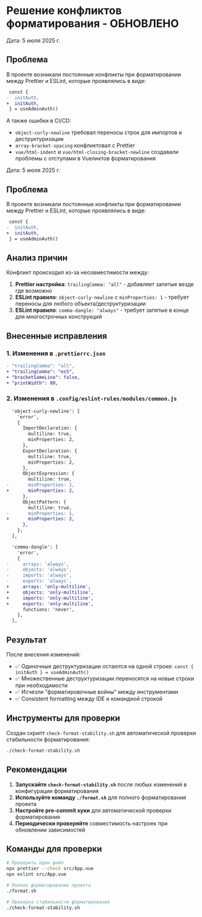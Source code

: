 # Решение конфликтов форматирования - ОБНОВЛЕНО

Дата: 5 июля 2025 г.

## Проблема

В проекте возникали постоянные конфликты при форматировании между Prettier и ESLint, которые проявлялись в виде:

```diff
 const {
-  initAuth,
+  initAuth,
 } = useAdminAuth()
```

А также ошибки в CI/CD:

- `object-curly-newline` требовал переносы строк для импортов и деструктуризации
- `array-bracket-spacing` конфликтовал с Prettier
- `vue/html-indent` и `vue/html-closing-bracket-newline` создавали проблемы с отступами в Vueликтов форматирования

Дата: 5 июля 2025 г.

## Проблема

В проекте возникали постоянные конфликты при форматировании между Prettier и ESLint, которые проявлялись в виде:

```diff
 const {
-  initAuth,
+  initAuth,
 } = useAdminAuth()
```

## Анализ причин

Конфликт происходил из-за несовместимости между:

1. **Prettier настройка**: `trailingComma: "all"` - добавляет запятые везде где возможно
2. **ESLint правило**: `object-curly-newline` с `minProperties: 1` - требует переносы для любого объекта/деструктуризации
3. **ESLint правило**: `comma-dangle: "always"` - требует запятые в конце для многострочных конструкций

## Внесенные исправления

### 1. Изменения в `.prettierrc.json`

```diff
- "trailingComma": "all",
+ "trailingComma": "es5",
+ "bracketSameLine": false,
+ "printWidth": 80,
```

### 2. Изменения в `.config/eslint-rules/modules/common.js`

```diff
  'object-curly-newline': [
    'error',
    {
      ImportDeclaration: {
        multiline: true,
        minProperties: 2,
      },
      ExportDeclaration: {
        multiline: true,
        minProperties: 2,
      },
      ObjectExpression: {
        multiline: true,
-       minProperties: 1,
+       minProperties: 2,
      },
      ObjectPattern: {
        multiline: true,
-       minProperties: 1,
+       minProperties: 2,
      },
    },
  ],
```

```diff
  'comma-dangle': [
    'error',
    {
-     arrays: 'always',
-     objects: 'always',
-     imports: 'always',
-     exports: 'always',
+     arrays: 'only-multiline',
+     objects: 'only-multiline',
+     imports: 'only-multiline',
+     exports: 'only-multiline',
      functions: 'never',
    },
  ],
```

## Результат

После внесения изменений:

- ✅ Одиночные деструктуризации остаются на одной строке: `const { initAuth } = useAdminAuth()`
- ✅ Множественные деструктуризации переносятся на новые строки при необходимости
- ✅ Исчезли "форматировочные войны" между инструментами
- ✅ Consistent formatting между IDE и командной строкой

## Инструменты для проверки

Создан скрипт `check-format-stability.sh` для автоматической проверки стабильности форматирования:

```bash
./check-format-stability.sh
```

## Рекомендации

1. **Запускайте `check-format-stability.sh`** после любых изменений в конфигурации форматирования
2. **Используйте команду `./format.sh`** для полного форматирования проекта
3. **Настройте pre-commit хуки** для автоматической проверки форматирования
4. **Периодически проверяйте** совместимость настроек при обновлении зависимостей

## Команды для проверки

```bash
# Проверить один файл
npx prettier --check src/App.vue
npx eslint src/App.vue

# Полное форматирование проекта
./format.sh

# Проверка стабильности форматирования
./check-format-stability.sh
```
